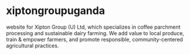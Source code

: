 # xiptongroupuganda
website for Xipton Group (U) Ltd, which specializes in coffee parchment processing and sustainable dairy farming. We add value to local produce, train &amp; empower farmers, and promote responsible, community-centered agricultural practices.
